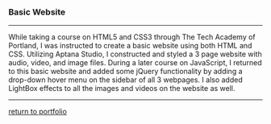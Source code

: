 ### Basic Website
***
While taking a course on HTML5 and CSS3 through The Tech Academy of Portland, I was instructed to create a basic website using both HTML and CSS. Utilizing Aptana Studio, I constructed and styled a 3 page website with audio, video, and image files. During a later course on JavaScript, I returned to this basic website and added some jQuery functionality by adding a drop-down hover menu on the sidebar of all 3 webpages. I also added LightBox effects to all the images and videos on the website as well.
***
[return to portfolio](https://github.com/joshlaplante/portfolio-for-JoshLaPlante)
